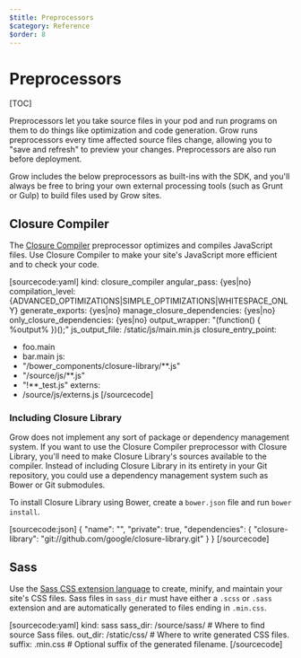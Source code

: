 ```yaml
---
$title: Preprocessors
$category: Reference
$order: 8
---
```

# Preprocessors

[TOC]

Preprocessors let you take source files in your pod and run programs on them to do things like optimization and code generation. Grow runs preprocessors every time affected source files change, allowing you to "save and refresh" to preview your changes. Preprocessors are also run before deployment.

Grow includes the below preprocessors as built-ins with the SDK, and you'll always be free to bring your own external processing tools (such as Grunt or Gulp) to build files used by Grow sites.

## Closure Compiler

The [Closure Compiler](https://developers.google.com/closure/compiler/) preprocessor optimizes and compiles JavaScript files. Use Closure Compiler to make your site's JavaScript more efficient and to check your code.

[sourcecode:yaml]
kind: closure_compiler
angular_pass: {yes|no}
compilation_level: {ADVANCED_OPTIMIZATIONS|SIMPLE_OPTIMIZATIONS|WHITESPACE_ONLY}
generate_exports: {yes|no}
manage_closure_dependencies: {yes|no}
only_closure_dependencies: {yes|no}
output_wrapper: "(function() { %output% })();"
js_output_file: /static/js/main.min.js
closure_entry_point:
- foo.main
- bar.main
js:
- "/bower_components/closure-library/**.js"
- "/source/js/**.js"
- "!**_test.js"
externs:
- /source/js/externs.js
[/sourcecode]

### Including Closure Library

Grow does not implement any sort of package or dependency management system. If you want to use the Closure Compiler preprocessor with Closure Library, you'll need to make Closure Library's sources available to the compiler. Instead of including Closure Library in its entirety in your Git repository, you could use a dependency management system such as Bower or Git submodules.

To install Closure Library using Bower, create a `bower.json` file and run `bower install`.

[sourcecode:json]
{
  "name": "<project name>",
  "private": true,
  "dependencies": {
    "closure-library": "git://github.com/google/closure-library.git"
  }
}
[/sourcecode]

## Sass

Use the [Sass CSS extension language](http://sass-lang.com/) to create, minify, and maintain your site's CSS files. Sass files in `sass_dir` must have either a `.scss` or `.sass` extension and are automatically generated to files ending in `.min.css`.

[sourcecode:yaml]
kind: sass
sass_dir: /source/sass/    # Where to find source Sass files.
out_dir: /static/css/      # Where to write generated CSS files.
suffix: .min.css           # Optional suffix of the generated filename.
[/sourcecode]
